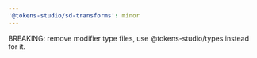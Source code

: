 ```yaml
---
'@tokens-studio/sd-transforms': minor
---
```


BREAKING: remove modifier type files, use @tokens-studio/types instead for it.
